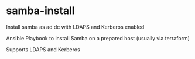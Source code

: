 # samba-install
Install samba as ad dc with LDAPS and Kerberos enabled

Ansible Playbook to install Samba on a prepared host (usually via terraform)

Supports LDAPS and Kerberos
